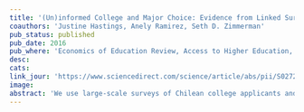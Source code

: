 ```yaml
---
title: '(Un)informed College and Major Choice: Evidence from Linked Survey and Administrative Data'
coauthors: 'Justine Hastings, Anely Ramirez, Seth D. Zimmerman'
pub_status: published
pub_date: 2016
pub_where: 'Economics of Education Review, Access to Higher Education, 51 (April 1, 2016): 136–51'
desc:
cats:
link_jour: 'https://www.sciencedirect.com/science/article/abs/pii/S0272775715000813'
image:
abstract: 'We use large-scale surveys of Chilean college applicants and college students to explore the way students form beliefs about earnings and cost outcomes at different institutions and majors and how these beliefs relate to degree choice and persistence. Linking our survey records to administrative education and earnings data, we compare earnings and cost expectations to observed values for past students and follow survey participants forward to see how beliefs relate to matriculation and dropout outcomes. We find that students have correctly centered but noisy cost expectations, and appear to systematically overestimate earnings outcomes for past graduates. Students who overestimate costs are less likely to matriculate in any degree program and in their stated first-choice program, and are more likely to drop out. Students who overestimate earnings matriculate at similar rates to other students, but choose degree programs where past students have been less likely to graduate, have earned less early in their careers, and have been more likely to default on student loans. Consistent with an informal model of enrollment choice, students with a stated preference for labor market-related degree characteristics are less likely to overestimate earnings outcomes and choose degrees where past students have gone on to earn more, while the opposite is true for students with a stated preference for enjoyment of the curriculum.'
---
```

